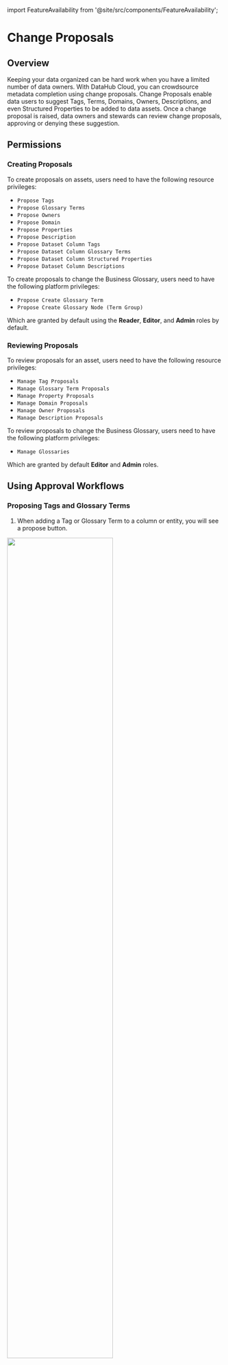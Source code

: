 import FeatureAvailability from '@site/src/components/FeatureAvailability';

# Change Proposals

<FeatureAvailability saasOnly />

## Overview

Keeping your data organized can be hard work when you have a limited number of data owners. With DataHub Cloud, you can crowdsource metadata completion using change proposals. Change Proposals enable data users to suggest Tags, Terms, Domains, Owners, Descriptions, and even Structured Properties to be added to data assets. Once a change proposal is raised, data owners and stewards can review change proposals, approving or denying these suggestion.

## Permissions

### Creating Proposals

To create proposals on assets, users need to have the following resource privileges:

- `Propose Tags`
- `Propose Glossary Terms`
- `Propose Owners`
- `Propose Domain`
- `Propose Properties`
- `Propose Description`
- `Propose Dataset Column Tags`
- `Propose Dataset Column Glossary Terms`
- `Propose Dataset Column Structured Properties`
- `Propose Dataset Column Descriptions`

To create proposals to change the Business Glossary, users need to have the following platform privileges:

- `Propose Create Glossary Term`
- `Propose Create Glossary Node (Term Group)`

Which are granted by default using the **Reader**, **Editor**, and **Admin** roles by default.

### Reviewing Proposals

To review proposals for an asset, users need to have the following resource privileges:

- `Manage Tag Proposals`
- `Manage Glossary Term Proposals`
- `Manage Property Proposals`
- `Manage Domain Proposals`
- `Manage Owner Proposals`
- `Manage Description Proposals`

To review proposals to change the Business Glossary, users need to have the following platform privileges:

- `Manage Glossaries`

Which are granted by default **Editor** and **Admin** roles.

## Using Approval Workflows

### Proposing Tags and Glossary Terms

1. When adding a Tag or Glossary Term to a column or entity, you will see a propose button.

<p align="left">
  <img width="70%"  src="https://raw.githubusercontent.com/datahub-project/static-assets/main/imgs/proposals/propose_term_on_dataset.png"/>
</p>

2. After proposing the Glossary Term, you will see it appear in a proposed state.

<p align="left">
  <img width="70%"  src="https://raw.githubusercontent.com/datahub-project/static-assets/main/imgs/proposals/proposed_term_on_dataset.png"/>
</p>

3. This proposal will be sent to the inbox of reviewers.

<p align="left">
  <img width="70%"  src="https://raw.githubusercontent.com/datahub-project/static-assets/main/imgs/proposals/proposed_term_to_dataset_in_inbox.png"/>
</p>

4. From there, they can choose to either accept or reject the proposal. A full log of all accepted or rejected proposals is kept for each user.

### Proposing Owners

1. When adding an Owner to an entity, you will see a propose button.

<p align="left">
  <img width="70%"  src="https://raw.githubusercontent.com/datahub-project/static-assets/main/imgs/proposals/propose_owner_on_dataset.png"/>
</p>

2. After proposing the Owner(s), you will see the owner(s) appear in a proposed state.

<p align="left">
  <img width="70%"  src="https://raw.githubusercontent.com/datahub-project/static-assets/main/imgs/proposals/proposed_owner_on_dataset.png"/>
</p>

3. This proposal will be sent to the inbox of reviewers.

<p align="left">
  <img width="70%"  src="https://raw.githubusercontent.com/datahub-project/static-assets/main/imgs/proposals/proposed_owner_to_dataset_in_inbox.png"/>
</p>

4. From there, they can choose to either accept or reject the proposal. A full log of all accepted or rejected proposals is kept for each user.

### Proposing Domain

1. When adding a Domain to an entity, you will see a propose button.

<p align="left">
  <img width="70%"  src="https://raw.githubusercontent.com/datahub-project/static-assets/main/imgs/proposals/propose_domain_on_dataset.png"/>
</p>

2. After proposing the Domain, you will see the Domain appear in a proposed state.

<p align="left">
  <img width="70%"  src="https://raw.githubusercontent.com/datahub-project/static-assets/main/imgs/proposals/proposed_domain_on_dataset.png"/>
</p>

3. This proposal will be sent to the inbox of reviewers.

<p align="left">
  <img width="70%"  src="https://raw.githubusercontent.com/datahub-project/static-assets/main/imgs/proposals/proposed_domain_to_dataset_in_inbox.png"/>
</p>

4. From there, they can choose to either accept or reject the proposal. A full log of all accepted or rejected proposals is kept for each user.

### Proposing Structured Properties

1. When adding a Structured property to a column or an entity, you will see a propose button.

<p align="left">
  <img width="70%"  src="https://raw.githubusercontent.com/datahub-project/static-assets/main/imgs/proposals/propose_property_on_dataset.png"/>
</p>

2. After proposing the Structured Properties, you will see them appear in a proposed state.

<p align="left">
  <img width="70%"  src="https://raw.githubusercontent.com/datahub-project/static-assets/main/imgs/proposals/proposed_property_on_dataset.png"/>
</p>

3. This proposal will be sent to the inbox of reviewers.

<p align="left">
  <img width="70%"  src="https://raw.githubusercontent.com/datahub-project/static-assets/main/imgs/proposals/proposed_property_to_dataset_in_inbox.png"/>
</p>

4. From there, they can choose to either accept or reject the proposal. A full log of all accepted or rejected proposals is kept for each user.

### Proposing Documentation or Description Updates

1. When updating the documentation of any entity, or description of a dataset column, you can click the propose button

2. This proposal will be sent to the inbox of reviewers.

<p align="left">
  <img width="70%"  src="https://raw.githubusercontent.com/datahub-project/static-assets/main/imgs/proposals/inbox_with_description_proposal.png"/>
</p>

3. From there, they can choose to either accept or reject the proposal.

### Proposing additions to your Business Glossary

1. Navigate to your glossary by going to the Govern menu in the top right and selecting Glossary.

2. Click the plus button to create a new Glossary Term. From that menu, select Propose.

<p align="left">
  <img width="70%"  src="https://raw.githubusercontent.com/datahub-project/static-assets/main/imgs/proposals/proposing_new_glossary_term.png"/>
</p>

3. This proposal will be sent to the inbox of reviewers.

<p align="left">
  <img width="70%"  src="https://raw.githubusercontent.com/datahub-project/static-assets/main/imgs/proposals/inbox_with_new_glossary_proposal.png"/>
</p>

4. From there, they can choose to either accept or reject the proposal. A full log of all accepted or rejected proposals is kept for each user.

### Reviewing Proposals

Proposals will be visible inside your **Task Center**, which is accessible via the navigation sidebar. From the task center, you can choose to accept or deny proposals sourced for assets you are responsible for.

## Change Proposal Notifications

You can enable notifications in the following scenarios:

- A proposal you raised is approved or denied
- You are assigned to a new change proposal
- A proposal you are assigned to is approved or denied

Via **Slack** and **Email**.

To enable notifications, navigate to **Settings > My Notifications**.

## Creating Proposals via API

DataHub exposes a GraphQL API for each type of change proposal. At a high level, callers of this API will be required to provide the following details:

1. A unique identifier for the target Metadata Entity (URN)
2. An optional sub-resource identifier which designates a sub-resource to attach the Tag, Glossary Term, owner, domain or Structured property to. For example reference to a particular "field" within a Dataset.
3. A unique identifier for the Tag/Glossary Term/Owner/Domain/Structured property they wish to propose (URN)

In the following sections, we will describe how to construct each of these items and use the DataHub GraphQL API to submit Tag or Glossary Term proposals.

#### Constructing an Entity Identifier

Inside DataHub, each Metadata Entity is uniquely identified by a Universal Resource Name, or an URN. This identifier can be copied from the entity page, extracted from the API, or read from a downloaded search result. You can also use the helper methods in the datahub python library given a set of components.

#### Constructing a Sub-Resource Identifier

Specific Metadata Entity types have additional sub-resources to which Tags may be applied.
Today, this only applies for Dataset Metadata Entities, which have a "fields" sub-resource. In this case, the `subResource` value would be the field path for the schema field.

#### Finding an Identifier for Tag/Glossary Term/Owner/Domain/Structure property

All of these are uniquely identified by an URN.

Tag URNs have the following format:
`urn:li:tag:<id>`

Glossary Term URNs have the following format:
`urn:li:glossaryTerm:<id>`

Domain URNs have the following format:
`urn:li:domain:<id>`

Owner URNs have the following format:
`urn:li:corpuser:<id>` or `urn:li:corpGroup:<id>`

Structured Property URNs have the following format:
`urn:li:structuredProperty:<id>`

These identifiers can be copied from the url of the corresponding entity pages.

#### Issuing a GraphQL Query

Once we've constructed an Entity URN, any relevant sub-resource identifiers, we're ready to propose! To do so, we'll use the DataHub GraphQL API.

In particular, we'll be using the proposeTags, proposeTerms, proposeDomain, proposeOwners, proposeStructuredProperties, proposeCreateGlossaryTerm, proposeCreateGlossaryNode, proposeDataContract, and proposeUpdateDescription Mutations, which have the following interface:

```
type Mutation {
  proposeTags(input: ProposeTagsInput!): String! # Returns Proposal URN.
}

input ProposeTagsInput {
  description: String # Optional note explaining the proposal
  resourceUrn: String! # Required. e.g. "urn:li:dataset:(...)"
  subResource: String # Optional. e.g. "fieldName"
  subResourceType: String # Optional. "DATASET_FIELD" for dataset fields
  tagUrns: [String!]! # Required. e.g. ["urn:li:tag:Marketing"]
}
```

```
type Mutation {
  proposeTerms(input: ProposeTermsInput!): String! # Returns Proposal URN.
}

input ProposeTermsInput {
  description: String # Optional note explaining the proposal
  resourceUrn: String! # Required. e.g. "urn:li:dataset:(...)"
  subResource: String # Optional. e.g. "fieldName"
  subResourceType: String # Optional. "DATASET_FIELD" for dataset fields
  termUrns: [String!]! # Required. e.g. ["urn:li:glossaryTerm:Marketing"]
}
```

```
type Mutation {
  proposeDomain(input: ProposeDomainInput!): String! # Returns Proposal URN.
}

input ProposeDomainInput {
  description: String # Optional note explaining the proposal
  resourceUrn: String! # Required. e.g. "urn:li:dataset:(...)"
  domainUrn: String! # Required. e.g. ["urn:li:domain:Marketing"]
}
```

```
type Mutation {
  proposeOwners(input: ProposeOwnersInput!): String! # Returns Proposal URN.
}

input ProposeOwnersInput {
  description: String # Optional note explaining the proposal
  resourceUrn: String! # Required. e.g. "urn:li:dataset:(...)"
  owners: [OwnerInput!]! # Required
}

input OwnerInput {
  ownerUrn: String! # Required. e.g. "urn:li:owner:(...)"
  ownerEntityType: OwnerEntityType! # Required. e.g. "CORP_USER"
  type: OwnershipType # Optional
  ownershipTypeUrn: String # Optional. The urn of the ownership type entity.
}
```

```
type Mutation {
  proposeStructuredProperties(input: ProposeStructuredPropertiesInput!): String! # Returns Proposal URN.
}

input ProposeStructuredPropertiesInput {
  description: String # Optional note explaining the proposal
  resourceUrn: String! # Required. e.g. "urn:li:dataset:(...)"
  subResource: String # Optional. e.g. "fieldName"
  subResourceType: String # Optional. "DATASET_FIELD" for dataset fields
  structuredProperties: [StructuredPropertyInputParams!]!
}

input StructuredPropertyInputParams {
  structuredPropertyUrn: String! # Required. e.g. "urn:li:structuredProperty:(...)"
  values: [PropertyValueInput!]! # Required. e.g. "{ stringValue: ''}"
}
```

```
type Mutation {
  proposeCreateGlossaryTerm(input: CreateGlossaryEntityInput!): Boolean
}

input CreateGlossaryEntityInput {
  id: String # Optional. Otherwise uuid is generated
  name: String! # Required. e.g. "Marketing"
  description: String # Optional
  parentNode: String # Optional. e.g. "urn:li:glossaryNode:(...)"
  proposalNote: String # Optional. Context for the proposal
}
```

```
type Mutation {
  proposeCreateGlossaryNode(input: CreateGlossaryEntityInput!): Boolean
}

input CreateGlossaryEntityInput {
  id: String # Optional. Otherwise uuid is generated
  name: String! # Required. e.g. "Marketing"
  description: String # Optional
  parentNode: String # Optional. e.g. "urn:li:glossaryNode:(...)"
  proposalNote: String # Optional. Context for the proposal
}
```

```
mutation proposeUpdateDescription($input: DescriptionUpdateInput!) {
  proposeUpdateDescription(input: $input)
}

"""
Currently supports DatasetField descriptions only
"""
input DescriptionUpdateInput {
  description: String! # the new description
  resourceUrn: String!
  subResourceType: SubResourceType
  subResource: String
  proposalNote: String # Context for the proposal
}

```

## FAQ

**1. My colleagues have created some proposals, but I'm not seeing this in my Task Center. Why not?**

Most likely, this means your privileges are not configured properly. If you are a DataHub Admin, navigate to **Settings > Permissions** to edit your roles and policies to ensure you have the privileges listed in the **Permissions** section above.
